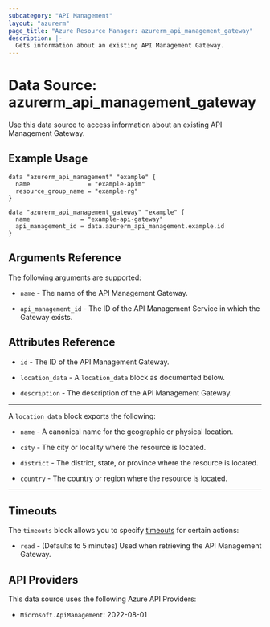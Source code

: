 ```yaml
---
subcategory: "API Management"
layout: "azurerm"
page_title: "Azure Resource Manager: azurerm_api_management_gateway"
description: |-
  Gets information about an existing API Management Gateway.
---
```


# Data Source: azurerm_api_management_gateway

Use this data source to access information about an existing API Management Gateway.

## Example Usage

```hcl
data "azurerm_api_management" "example" {
  name                = "example-apim"
  resource_group_name = "example-rg"
}

data "azurerm_api_management_gateway" "example" {
  name              = "example-api-gateway"
  api_management_id = data.azurerm_api_management.example.id
}
```

## Arguments Reference

The following arguments are supported:

* `name` - The name of the API Management Gateway.

* `api_management_id` - The ID of the API Management Service in which the Gateway exists.

## Attributes Reference

* `id` - The ID of the API Management Gateway.

* `location_data` - A `location_data` block as documented below.

* `description` - The description of the API Management Gateway.

---

A `location_data` block exports the following:

* `name` - A canonical name for the geographic or physical location.

* `city` - The city or locality where the resource is located.

* `district` - The district, state, or province where the resource is located.

* `country` - The country or region where the resource is located.

---

## Timeouts

The `timeouts` block allows you to specify [timeouts](https://www.terraform.io/language/resources/syntax#operation-timeouts) for certain actions:

* `read` - (Defaults to 5 minutes) Used when retrieving the API Management Gateway.

## API Providers
<!-- This section is generated, changes will be overwritten -->
This data source uses the following Azure API Providers:

* `Microsoft.ApiManagement`: 2022-08-01
